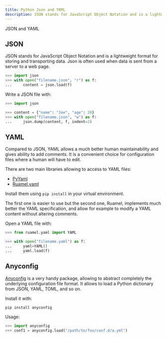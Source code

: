 ```yaml
---
title: Python Json and YAML
description: JSON stands for JavaScript Object Notation and is a lightweight format for storing and transporting data. Json is often used when data is sent from a server to a web page.
---
```


<base-title :title="frontmatter.title" :description="frontmatter.description">
JSON and YAML
</base-title>

## JSON

JSON stands for JavaScript Object Notation and is a lightweight format for storing and transporting data. Json is often used when data is sent from a server to a web page.

```python
>>> import json
>>> with open("filename.json", "r") as f:
...     content = json.load(f)
```

Write a JSON file with:

```python
>>> import json

>>> content = {"name": "Joe", "age": 20}
>>> with open("filename.json", "w") as f:
...     json.dump(content, f, indent=2)
```

## YAML

Compared to JSON, YAML allows a much better human maintainability and gives ability to add comments. It is a convenient choice for configuration files where a human will have to edit.

There are two main libraries allowing to access to YAML files:

- [PyYaml](https://pypi.python.org/pypi/PyYAML)
- [Ruamel.yaml](https://pypi.python.org/pypi/ruamel.yaml)

Install them using `pip install` in your virtual environment.

The first one is easier to use but the second one, Ruamel, implements much better the YAML
specification, and allow for example to modify a YAML content without altering comments.

Open a YAML file with:

```python
>>> from ruamel.yaml import YAML

>>> with open("filename.yaml") as f:
...     yaml=YAML()
...     yaml.load(f)
```

## Anyconfig

[Anyconfig](https://pypi.python.org/pypi/anyconfig) is a very handy package, allowing to abstract completely the underlying configuration file format. It allows to load a Python dictionary from JSON, YAML, TOML, and so on.

Install it with:

```bash
pip install anyconfig
```

Usage:

```python
>>> import anyconfig
>>> conf1 = anyconfig.load("/path/to/foo/conf.d/a.yml")
```
